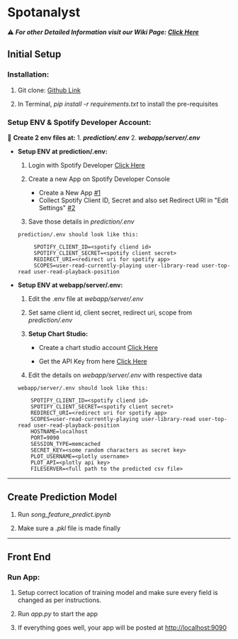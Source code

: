 # Spotanalyst

⚠ _**For other Detailed Information visit our Wiki Page: [Click Here](https://github.com/VijayasaiVS/spotanalyst/wiki)**_

## Initial Setup

### Installation:

1. Git clone: [Github Link](https://github.com/VijayasaiVS/spotanalyst.git)

2. In Terminal, 
              _pip install -r requirements.txt_ 
   to install the pre-requisites

### Setup ENV & Spotify Developer Account:

🔴 **Create 2 env files at:**
       1. _**prediction/.env**_
       2. _**webapp/server/.env**_

  *   **Setup ENV at prediction/.env:**

        1. Login with Spotify Developer [Click Here](https://developer.spotify.com/dashboard/) 

        2. Create a new App on Spotify Developer Console
            * Create a New App [#1](https://imgur.com/a/JjOiss1)
            * Collect Spotify Client ID, Secret and also set Redirect URI in "Edit Settings" [#2](https://imgur.com/a/zwZobZj)

        3. Save those details in _prediction/.env_

       `prediction/.env should look like this:`

               SPOTIFY_CLIENT_ID=<spotify cliend id>
               SPOTIFY_CLIENT_SECRET=<spotify client secret>
               REDIRECT_URI=<redirect uri for spotify app>
               SCOPES=user-read-currently-playing user-library-read user-top-read user-read-playback-position

   *   **Setup ENV at webapp/server/.env:**

        1. Edit the .env file at _webapp/server/.env_

        2. Set same client id, client secret, redirect uri, scope from _prediction/.env_

        3. **Setup Chart Studio:**

             * Create a chart studio account [Click Here](https://plotly.com/chart-studio/)

             * Get the API Key from here [Click Here](https://chart-studio.plotly.com/settings/api)

         4. Edit the details on _webapp/server/.env_ with respective data

         `webapp/server/.env should look like this:`

               SPOTIFY_CLIENT_ID=<spotify cliend id>
               SPOTIFY_CLIENT_SECRET=<spotify client secret>
               REDIRECT_URI=<redirect uri for spotify app>
               SCOPES=user-read-currently-playing user-library-read user-top-read user-read-playback-position
               HOSTNAME=localhost
               PORT=9090
               SESSION_TYPE=memcached
               SECRET_KEY=<some random characters as secret key>
               PLOT_USERNAME=<plotly username>
               PLOT_API=<plotly api key>
               FILESERVER=<full path to the predicted csv file>


***


## Create Prediction Model

1. Run _song_feature_predict.ipynb_

2. Make sure a _.pkl_ file is made finally


***

## Front End

### Run App:

1. Setup correct location of training model and make sure every field is changed as per instructions.

2. Run _app.py_ to start the app

3. If everything goes well, your app will be posted at [http://localhost:9090](http://localhost:9090)
